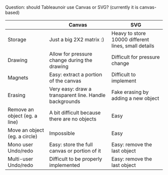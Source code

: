 Question: should Tableaunoir use Canvas or SVG? (currently it is canvas-based)

|   | Canvas | SVG |
|---|--------|-----|
| Storage | Just a big 2X2 matrix :)       | Heavy to store 10000 different lines, small details    |
| Drawing | Allow for pressure change during the drawing  | Difficult for pressure change   |
| Magnets | Easy: extract a portion of the canvas    | Difficult to implement    |
| Erasing | Very easy: draw a transparent line. Handle backgrounds       | Fake erasing by adding a new object    |
| Remove an object (eg. a line) | A bit difficult because there are no objects  | Easy  |
| Move an object (eg. a circle) | Impossible | Easy   |
| Mono user Undo/redo | Easy: store the full canvas or portion of it       | Easy: remove the last object   |
| Multi-user Undo/redo | Difficult to be properly implemented      | Easy: remove the last object   |
